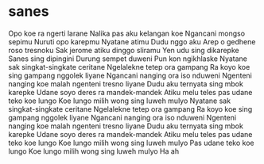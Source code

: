 # sanes
Opo koe ra ngerti larane
Nalika pas aku kelangan koe
Ngancani mongso sepimu
Nuruti opo karepmu
Nyatane atimu
Dudu nggo aku
Arep o gedhene roso tresnoku
Sak jerome atiku dinggo sliramu
Yen udu sing dikarepke
Sanes sing dipingini
Durung sempet duweni
Pun kon ngikhlaske
Nyatane sak singkat-singkate ceritane
Ngelalekne tetep ora gampang
Ra koyo koe sing gampang nggolek liyane
Ngancani nanging ora iso nduweni
Ngenteni nanging koe malah ngenteni tresno liyane
Dudu aku ternyata sing mbok karepke
Udane soyo deres ra mandek-mandek
Atiku melu teles pas udane teko koe lungo
Koe lungo milih wong sing luweh mulyo
Nyatane sak singkat-singkate ceritane
Ngelalekne tetep ora gampang
Ra koyo koe sing gampang nggolek liyane
Ngancani nanging ora iso nduweni
Ngenteni nanging koe malah ngenteni tresno liyane
Dudu aku ternyata sing mbok karepke
Udane soyo deres ra mandek-mandek
Atiku melu teles pas udane teko koe lungo
Koe lungo milih wong sing luweh mulyo
Pas udane teko koe lungo
Koe lungo milih wong sing luweh mulyo
Ha ah
